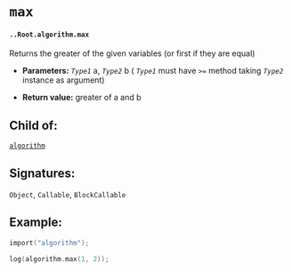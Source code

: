 # `max`

#### `..Root.algorithm.max`

Returns the greater of the given variables (or first if they are equal) 

* **Parameters:** _`Type1`_ a, _`Type2`_ b ( _`Type1`_ must have `>=` method taking  _`Type2`_ instance as argument)

* **Return value:** greater of a and b

## Child of:

[`algorithm`](docs..Root.algorithm.md)

## Signatures:

`Object`, `Callable`, `BlockCallable`

## Example:

```c
import("algorithm");

log(algorithm.max(1, 2));
```